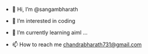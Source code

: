 - 👋 Hi, I’m @sangambharath
- 👀 I’m interested in coding
- 🌱 I’m currently learning aiml ...

- 📫 How to reach me chandrabharath731@gmail.com



<!---
sangambharath/sangambharath is a ✨ special ✨ repository because its `README.md` (this file) appears on your GitHub profile.
You can click the Preview link to take a look at your changes.
--->
